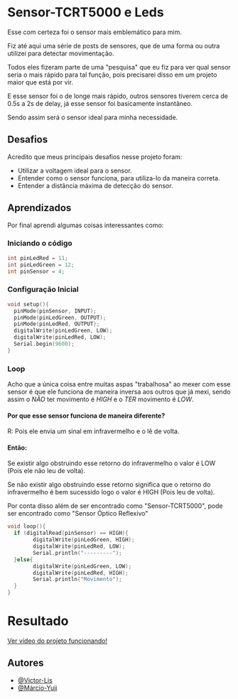 
# Sensor-TCRT5000 e Leds

Esse com certeza foi o sensor mais emblemático para mim. 

Fiz até aqui uma série de posts de sensores, que de uma forma ou outra utilizei para detectar movimentação.

Todos eles fizeram parte de uma "pesquisa" que eu fiz para ver qual sensor seria o mais rápido para tal função, pois precisarei disso em um projeto maior que está por vir.

E esse sensor foi o de longe mais rápido, outros sensores tiverem cerca de 0.5s a 2s de delay, já esse sensor foi basicamente instantâneo. 

Sendo assim será o sensor ideal para minha necessidade.
## Desafios

Acredito que meus principais desafios nesse projeto foram:
- Utilizar a voltagem ideal para o sensor.
- Entender como o sensor funciona, para utiliza-lo da maneira correta.
- Entender a distância máxima de detecção do sensor.
## Aprendizados

Por final aprendi algumas coisas interessantes como: 
### Iniciando o código 
```c++
int pinLedRed = 11; 
int pinLedGreen = 12;
int pinSensor = 4; 
```

### Configuração Inicial
```c++
void setup(){ 
  pinMode(pinSensor, INPUT); 
  pinMode(pinLedGreen, OUTPUT);
  pinMode(pinLedRed, OUTPUT);
  digitalWrite(pinLedGreen, LOW);
  digitalWrite(pinLedRed, LOW);
  Serial.begin(9600);
}  
```

### Loop
Acho que a única coisa entre muitas aspas "trabalhosa" ao mexer com esse sensor é que ele funciona de maneira inversa aos outros que já mexi, sendo assim o *NÃO* ter movimento é *HIGH* e o *TER* movimento é *LOW*.

#### Por que esse sensor funciona de maneira diferente?

R: Pois ele envia um sinal em infravermelho e o lê de volta. 

#### Então:

Se existir algo obstruindo esse retorno do infravermelho o valor é LOW (Pois ele não leu de volta).

Se não existir algo obstruindo esse retorno significa que o retorno do infravermelho é bem sucessido logo o valor é HIGH (Pois leu de volta).

Por conta disso além de ser encontrado como "Sensor-TCRT5000", pode ser encontrado como "Sensor Óptico Reflexivo"

```c++
void loop(){
  if (digitalRead(pinSensor) == HIGH){ 
        digitalWrite(pinLedGreen, HIGH);
        digitalWrite(pinLedRed, LOW);
        Serial.println("---------");
  }else{ 
        digitalWrite(pinLedGreen, LOW);
        digitalWrite(pinLedRed, HIGH);
        Serial.println("Movimento");
  }    
}
``` 
# Resultado

[Ver vídeo do projeto funcionando!](https://youtube.com/shorts/og_KhTfBuMM?feature=share)
## Autores

- [@Victor-Lis](https://github.com/Victor-Lis)
- [@Márcio-Yuji](https://www.linkedin.com/in/marcio-yuji-tokunaga-3aba8016/)
